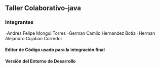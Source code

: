 ## Taller Colaborativo-java
### Integrantes
-Andres Felipe Mongui Torres 
-German Camilo Hernandez Botia
-Herman Alejandro Cujaban Corredor
#### Editor de Código usado para la integración final

#### Versión del Entorno de Desarrollo



